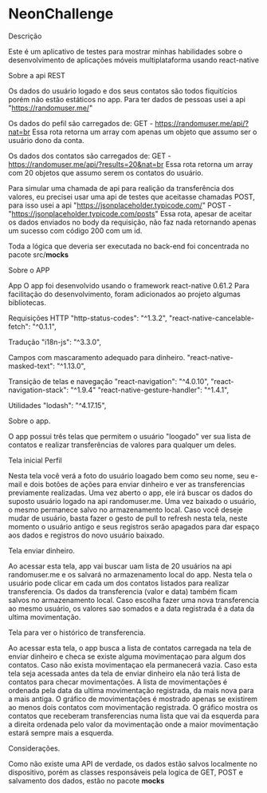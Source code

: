 # NeonChallenge

Descrição

Este é um aplicativo de testes para mostrar minhas habilidades sobre o desenvolvimento de aplicações móveis multiplataforma usando react-native

Sobre a api REST

Os dados do usuário logado e dos seus contatos são todos fiquitícios porém não estão estáticos no app. 
Para ter dados de pessoas usei a api "https://randomuser.me/"

Os dados do pefil são carregados de: 
GET - https://randomuser.me/api/?nat=br
Essa rota retorna um array com apenas um objeto que assumo ser o usuário dono da conta.

Os dados dos contatos são carregados de: 
GET - https://randomuser.me/api/?results=20&nat=br
Essa rota retorna um array com 20 objetos que assumo serem os contatos do usuário.

Para simular uma chamada de api para realição da transferência dos valores, eu precisei usar uma api de testes que aceitasse chamadas POST, para isso usei a api "https://jsonplaceholder.typicode.com/"
POST - "https://jsonplaceholder.typicode.com/posts" 
Essa rota, apesar de aceitar os dados enviados no body da requisição, não faz nada retornando apenas um sucesso com código 200 com um id.

Toda a lógica que deveria ser executada no back-end foi concentrada no pacote src/__mocks__

Sobre o APP

App
O app foi desenvolvido usando o framework react-native 0.61.2
Para facilitação do desenvolvimento, foram adicionados ao projeto algumas bibliotecas.

Requisições HTTP
"http-status-codes": "^1.3.2",
"react-native-cancelable-fetch": "^0.1.1",

Tradução
"i18n-js": "^3.3.0",

Campos com mascaramento adequado para dinheiro.
"react-native-masked-text": "^1.13.0",

Transição de telas e navegação
"react-navigation": "^4.0.10",
"react-navigation-stack": "^1.9.4" 
"react-native-gesture-handler": "^1.4.1",

Utilidades
"lodash": "^4.17.15",

Sobre o app.

O app possui três telas que permitem o usuário "loogado" ver sua lista de contatos e realizar transferências de valores para qualquer um deles.

Tela inicial Perfil

Nesta tela você verá a foto do usuário loagado bem como seu nome, seu e-mail e dois botões de ações para enviar dinheiro e ver as transferencias previamente realizadas.
Uma vez aberto o app, ele irá buscar os dados do suposto usuário logado na api randomuser.me. Uma vez baixado o usuário, o mesmo permanece salvo no armazenamento local. Caso você deseje mudar de usuário, basta fazer o gesto de pull to refresh nesta tela, neste momento o usuário antigo e seus registros serão apagados para dar espaço aos dados e registros do novo usuário baixado.

Tela enviar dinheiro.

Ao acessar esta tela, app vai buscar uam lista de 20 usuários na api randomuser.me e os salvará no armazenamento local do app.
Nesta tela o usuário pode clicar em cada um dos contatos listados para realizar transferencia. Os dados da transferencia (valor e data) também ficam salvos no armazenamento local. Caso escolha fazer uma nova transferencia ao mesmo usuário, os valores sao somados e a data registrada é a data da ultima movimentação.

Tela para ver o histórico de transferencia.

Ao acessar esta tela, o app busca a lista de contatos carregada na tela de enviar dinheiro e checa se existe alguma movimentaçao para algum dos contatos. Caso não exista movimentaçao ela permanecerá vazia. Caso esta tela seja acessada antes da tela de enviar dinheiro ela não terá lista de contatos para checar movimentações.
A lista de movimentações é ordenada pela data da ultima movimentação registrada, da mais nova para a mais antiga. 
O gráfico de movimentações é mostrado apenas se existirem ao menos dois contatos com movimentação registrada.
O gráfico mostra os contatos que receberam transferencias numa lista que vai da esquerda para a direita ordenada pelo valor da movimentação onde a maior movimentação estará sempre mais a esquerda.

Considerações.

Como não existe uma API de verdade, os dados estão salvos localmente no dispositivo, porém as classes responsáveis pela logica de GET, POST e salvamento dos dados, estão no pacote __mocks__




